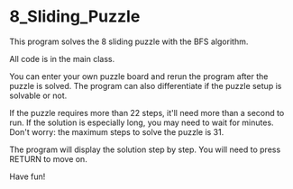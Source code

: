 # 8_Sliding_Puzzle

This program solves the 8 sliding puzzle with the BFS algorithm. 

All code is in the main class. 

You can enter your own puzzle board and rerun the program after the puzzle is solved. The program can also differentiate if the puzzle setup is solvable or not. 

If the puzzle requires more than 22 steps, it'll need more than a second to run. If the solution is especially long, you may need to wait for minutes. Don't worry: the maximum steps to solve the puzzle is 31. 

The program will display the solution step by step. You will need to press RETURN to move on. 

Have fun!
